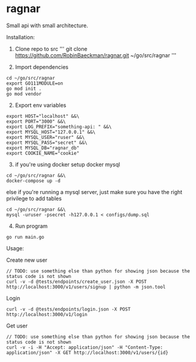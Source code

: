 # ragnar

Small api with small architecture.

Installation:
1. Clone repo to src
'''
git clone https://github.com/RobinBaeckman/ragnar.git ~/go/src/ragnar
'''

2. Import dependencies 
```
cd ~/go/src/ragnar
export GO111MODULE=on
go mod init . 
go mod vendor
```

2. Export env variables
```
export HOST="localhost" &&\
export PORT="3000" &&\
export LOG_PREFIX="something-api: " &&\
export MYSQL_HOST="127.0.0.1" &&\
export MYSQL_USER="ruser" &&\
export MYSQL_PASS="secret" &&\
export MYSQL_DB="ragnar_db"
export COOKIE_NAME="cookie"
```

3. if you're using docker setup docker mysql
```
cd ~/go/src/ragnar &&\
docker-compose up -d
``` 

else if you're running a mysql server, just make sure you have the right privilege to add tables
```
cd ~/go/src/ragnar &&\
mysql -uruser -psecret -h127.0.0.1 < configs/dump.sql

```

4. Run program
```
go run main.go
```

Usage:

Create new user
```
// TODO: use something else than python for showing json because the status code is not shown
curl -v -d @tests/endpoints/create_user.json -X POST http://localhost:3000/v1/users/signup | python -m json.tool
```


Login
```
curl -v -d @tests/endpoints/login.json -X POST http://localhost:3000/v1/login
```

Get user
```
// TODO: use something else than python for showing json because the status code is not shown
curl -v -i -H "Accept: application/json" -H "Content-Type: application/json" -X GET http://localhost:3000/v1/users/{id}
```
